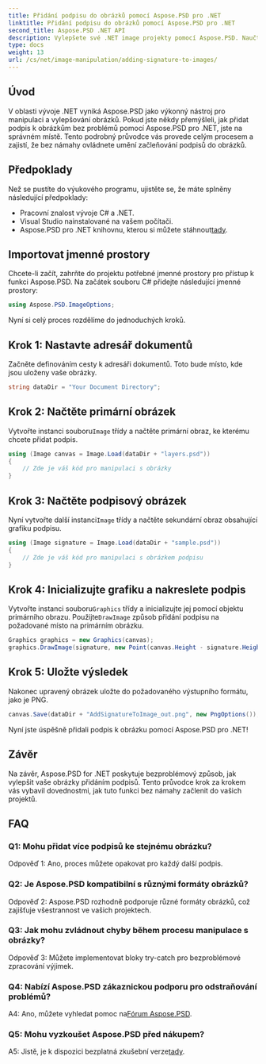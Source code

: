 ```yaml
---
title: Přidání podpisu do obrázků pomocí Aspose.PSD pro .NET
linktitle: Přidání podpisu do obrázků pomocí Aspose.PSD pro .NET
second_title: Aspose.PSD .NET API
description: Vylepšete své .NET image projekty pomocí Aspose.PSD. Naučte se, jak plynule přidávat podpisy pomocí našeho podrobného průvodce.
type: docs
weight: 13
url: /cs/net/image-manipulation/adding-signature-to-images/
---
```

## Úvod

V oblasti vývoje .NET vyniká Aspose.PSD jako výkonný nástroj pro manipulaci a vylepšování obrázků. Pokud jste někdy přemýšleli, jak přidat podpis k obrázkům bez problémů pomocí Aspose.PSD pro .NET, jste na správném místě. Tento podrobný průvodce vás provede celým procesem a zajistí, že bez námahy ovládnete umění začleňování podpisů do obrázků.

## Předpoklady

Než se pustíte do výukového programu, ujistěte se, že máte splněny následující předpoklady:

- Pracovní znalost vývoje C# a .NET.
- Visual Studio nainstalované na vašem počítači.
-  Aspose.PSD pro .NET knihovnu, kterou si můžete stáhnout[tady](https://releases.aspose.com/psd/net/).

## Importovat jmenné prostory

Chcete-li začít, zahrňte do projektu potřebné jmenné prostory pro přístup k funkci Aspose.PSD. Na začátek souboru C# přidejte následující jmenné prostory:

```csharp
using Aspose.PSD.ImageOptions;
```

Nyní si celý proces rozdělíme do jednoduchých kroků.

## Krok 1: Nastavte adresář dokumentů

Začněte definováním cesty k adresáři dokumentů. Toto bude místo, kde jsou uloženy vaše obrázky.

```csharp
string dataDir = "Your Document Directory";
```

## Krok 2: Načtěte primární obrázek

 Vytvořte instanci souboru`Image` třídy a načtěte primární obraz, ke kterému chcete přidat podpis.

```csharp
using (Image canvas = Image.Load(dataDir + "layers.psd"))
{
    // Zde je váš kód pro manipulaci s obrázky
}
```

## Krok 3: Načtěte podpisový obrázek

 Nyní vytvořte další instanci`Image` třídy a načtěte sekundární obraz obsahující grafiku podpisu.

```csharp
using (Image signature = Image.Load(dataDir + "sample.psd"))
{
    // Zde je váš kód pro manipulaci s obrázkem podpisu
}
```

## Krok 4: Inicializujte grafiku a nakreslete podpis

 Vytvořte instanci souboru`Graphics` třídy a inicializujte jej pomocí objektu primárního obrazu. Použijte`DrawImage` způsob přidání podpisu na požadované místo na primárním obrázku.

```csharp
Graphics graphics = new Graphics(canvas);
graphics.DrawImage(signature, new Point(canvas.Height - signature.Height, canvas.Width - signature.Width));
```

## Krok 5: Uložte výsledek

Nakonec upravený obrázek uložte do požadovaného výstupního formátu, jako je PNG.

```csharp
canvas.Save(dataDir + "AddSignatureToImage_out.png", new PngOptions());
```

Nyní jste úspěšně přidali podpis k obrázku pomocí Aspose.PSD pro .NET!

## Závěr

Na závěr, Aspose.PSD for .NET poskytuje bezproblémový způsob, jak vylepšit vaše obrázky přidáním podpisů. Tento průvodce krok za krokem vás vybavil dovednostmi, jak tuto funkci bez námahy začlenit do vašich projektů.

## FAQ

### Q1: Mohu přidat více podpisů ke stejnému obrázku?

Odpověď 1: Ano, proces můžete opakovat pro každý další podpis.

### Q2: Je Aspose.PSD kompatibilní s různými formáty obrázků?

Odpověď 2: Aspose.PSD rozhodně podporuje různé formáty obrázků, což zajišťuje všestrannost ve vašich projektech.

### Q3: Jak mohu zvládnout chyby během procesu manipulace s obrázky?

Odpověď 3: Můžete implementovat bloky try-catch pro bezproblémové zpracování výjimek.

### Q4: Nabízí Aspose.PSD zákaznickou podporu pro odstraňování problémů?

 A4: Ano, můžete vyhledat pomoc na[Fórum Aspose.PSD](https://forum.aspose.com/c/psd/34).

### Q5: Mohu vyzkoušet Aspose.PSD před nákupem?

 A5: Jistě, je k dispozici bezplatná zkušební verze[tady](https://releases.aspose.com/).